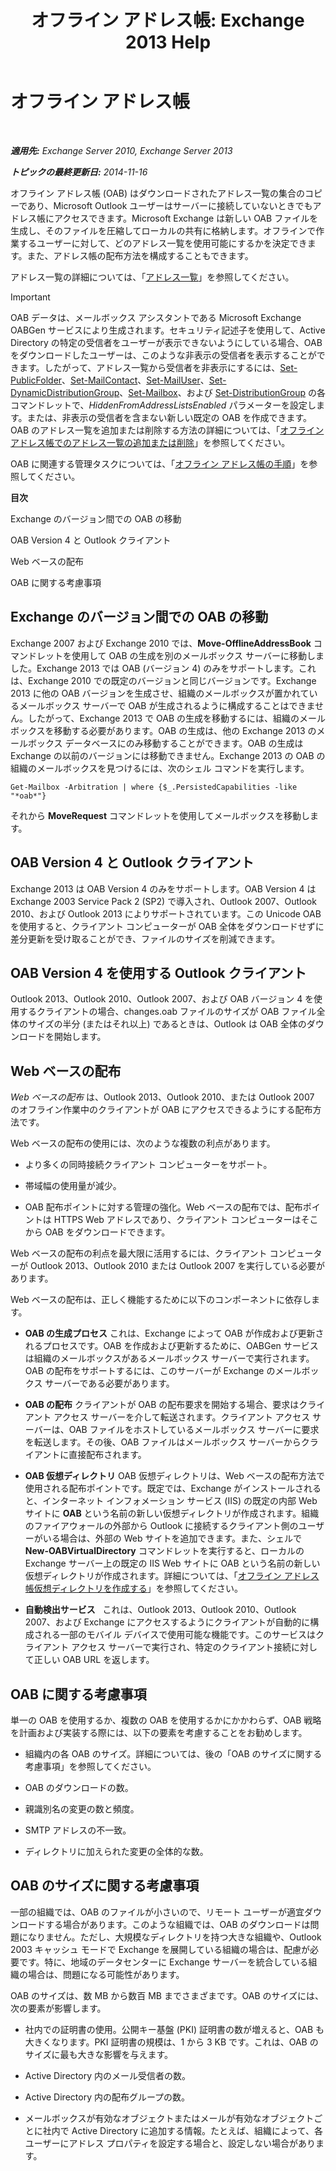 ﻿---
title: 'オフライン アドレス帳: Exchange 2013 Help'
TOCTitle: オフライン アドレス帳
ms:assetid: a6bcb072-4ab9-400e-a5d0-c05264629097
ms:mtpsurl: https://technet.microsoft.com/ja-jp/library/Bb232155(v=EXCHG.150)
ms:contentKeyID: 49896399
ms.date: 04/24/2018
mtps_version: v=EXCHG.150
ms.translationtype: HT
---

# オフライン アドレス帳

 

_**適用先:** Exchange Server 2010, Exchange Server 2013_

_**トピックの最終更新日:** 2014-11-16_

オフライン アドレス帳 (OAB) はダウンロードされたアドレス一覧の集合のコピーであり、Microsoft Outlook ユーザーはサーバーに接続していないときでもアドレス帳にアクセスできます。Microsoft Exchange は新しい OAB ファイルを生成し、そのファイルを圧縮してローカルの共有に格納します。オフラインで作業するユーザーに対して、どのアドレス一覧を使用可能にするかを決定できます。また、アドレス帳の配布方法を構成することもできます。

アドレス一覧の詳細については、「[アドレス一覧](https://docs.microsoft.com/ja-jp/exchange/address-books/address-lists/address-lists)」を参照してください。


> [!IMPORTANT]
> OAB データは、メールボックス アシスタントである Microsoft Exchange OABGen サービスにより生成されます。セキュリティ記述子を使用して、Active Directory の特定の受信者をユーザーが表示できないようにしている場合、OAB をダウンロードしたユーザーは、このような非表示の受信者を表示することができます。したがって、アドレス一覧から受信者を非表示にするには、<A href="https://technet.microsoft.com/ja-jp/library/aa998596(v=exchg.150)">Set-PublicFolder</A>、<A href="https://technet.microsoft.com/ja-jp/library/aa995950(v=exchg.150)">Set-MailContact</A>、<A href="https://technet.microsoft.com/ja-jp/library/aa995971(v=exchg.150)">Set-MailUser</A>、<A href="https://technet.microsoft.com/ja-jp/library/bb123796(v=exchg.150)">Set-DynamicDistributionGroup</A>、<A href="https://technet.microsoft.com/ja-jp/library/bb123981(v=exchg.150)">Set-Mailbox</A>、および <A href="https://technet.microsoft.com/ja-jp/library/bb124955(v=exchg.150)">Set-DistributionGroup</A> の各コマンドレットで、<EM>HiddenFromAddressListsEnabled</EM> パラメーターを設定します。または、非表示の受信者を含まない新しい既定の OAB を作成できます。OAB のアドレス一覧を追加または削除する方法の詳細については、「<A href="https://docs.microsoft.com/ja-jp/exchange/address-books/offline-address-books/add-or-remove-an-address-list">オフライン アドレス帳でのアドレス一覧の追加または削除</A>」を参照してください。



OAB に関連する管理タスクについては、「[オフライン アドレス帳の手順](https://docs.microsoft.com/ja-jp/exchange/address-books/offline-address-books/offline-address-book-procedures)」を参照してください。

**目次**

Exchange のバージョン間での OAB の移動

OAB Version 4 と Outlook クライアント

Web ベースの配布

OAB に関する考慮事項

## Exchange のバージョン間での OAB の移動

Exchange 2007 および Exchange 2010 では、**Move-OfflineAddressBook** コマンドレットを使用して OAB の生成を別のメールボックス サーバーに移動しました。Exchange 2013 では OAB (バージョン 4) のみをサポートします。これは、Exchange 2010 での既定のバージョンと同じバージョンです。Exchange 2013 に他の OAB バージョンを生成させ、組織のメールボックスが置かれているメールボックス サーバーで OAB が生成されるように構成することはできません。したがって、Exchange 2013 で OAB の生成を移動するには、組織のメールボックスを移動する必要があります。OAB の生成は、他の Exchange 2013 のメールボックス データベースにのみ移動することができます。OAB の生成は Exchange の以前のバージョンには移動できません。Exchange 2013 の OAB の組織のメールボックスを見つけるには、次のシェル コマンドを実行します。

    Get-Mailbox -Arbitration | where {$_.PersistedCapabilities -like "*oab*"}

それから **MoveRequest** コマンドレットを使用してメールボックスを移動します。

## OAB Version 4 と Outlook クライアント

Exchange 2013 は OAB Version 4 のみをサポートします。OAB Version 4 は Exchange 2003 Service Pack 2 (SP2) で導入され、Outlook 2007、Outlook 2010、および Outlook 2013 によりサポートされています。この Unicode OAB を使用すると、クライアント コンピューターが OAB 全体をダウンロードせずに差分更新を受け取ることができ、ファイルのサイズを削減できます。

## OAB Version 4 を使用する Outlook クライアント

Outlook 2013、Outlook 2010、Outlook 2007、および OAB バージョン 4 を使用するクライアントの場合、changes.oab ファイルのサイズが OAB ファイル全体のサイズの半分 (またはそれ以上) であるときは、Outlook は OAB 全体のダウンロードを開始します。

## Web ベースの配布

*Web ベースの配布* は、Outlook 2013、Outlook 2010、または Outlook 2007 のオフライン作業中のクライアントが OAB にアクセスできるようにする配布方法です。

Web ベースの配布の使用には、次のような複数の利点があります。

  - より多くの同時接続クライアント コンピューターをサポート。

  - 帯域幅の使用量が減少。

  - OAB 配布ポイントに対する管理の強化。Web ベースの配布では、配布ポイントは HTTPS Web アドレスであり、クライアント コンピューターはそこから OAB をダウンロードできます。

Web ベースの配布の利点を最大限に活用するには、クライアント コンピューターが Outlook 2013、Outlook 2010 または Outlook 2007 を実行している必要があります。

Web ベースの配布は、正しく機能するために以下のコンポーネントに依存します。

  - **OAB の生成プロセス** これは、Exchange によって OAB が作成および更新されるプロセスです。OAB を作成および更新するために、OABGen サービスは組織のメールボックスがあるメールボックス サーバーで実行されます。OAB の配布をサポートするには、このサーバーが Exchange のメールボックス サーバーである必要があります。

  - **OAB の配布** クライアントが OAB の配布要求を開始する場合、要求はクライアント アクセス サーバーを介して転送されます。クライアント アクセス サーバーは、OAB ファイルをホストしているメールボックス サーバーに要求を転送します。その後、OAB ファイルはメールボックス サーバーからクライアントに直接配布されます。

  - **OAB 仮想ディレクトリ** OAB 仮想ディレクトリは、Web ベースの配布方法で使用される配布ポイントです。既定では、Exchange がインストールされると、インターネット インフォメーション サービス (IIS) の既定の内部 Web サイトに **OAB** という名前の新しい仮想ディレクトリが作成されます。組織のファイアウォールの外部から Outlook に接続するクライアント側のユーザーがいる場合は、外部の Web サイトを追加できます。また、シェルで **New-OABVirtualDirectory** コマンドレットを実行すると、ローカルの Exchange サーバー上の既定の IIS Web サイトに OAB という名前の新しい仮想ディレクトリが作成されます。詳細については、「[オフライン アドレス帳仮想ディレクトリを作成する](https://docs.microsoft.com/ja-jp/exchange/address-books/offline-address-books/create-virtual-directory)」を参照してください。

  - **自動検出サービス**   これは、Outlook 2013、Outlook 2010、Outlook 2007、および Exchange にアクセスするようにクライアントが自動的に構成される一部のモバイル デバイスで使用可能な機能です。このサービスはクライアント アクセス サーバーで実行され、特定のクライアント接続に対して正しい OAB URL を返します。

## OAB に関する考慮事項

単一の OAB を使用するか、複数の OAB を使用するかにかかわらず、OAB 戦略を計画および実装する際には、以下の要素を考慮することをお勧めします。

  - 組織内の各 OAB のサイズ。詳細については、後の「OAB のサイズに関する考慮事項」を参照してください。

  - OAB のダウンロードの数。

  - 親識別名の変更の数と頻度。

  - SMTP アドレスの不一致。

  - ディレクトリに加えられた変更の全体的な数。

## OAB のサイズに関する考慮事項

一部の組織では、OAB のファイルが小さいので、リモート ユーザーが適宜ダウンロードする場合があります。このような組織では、OAB のダウンロードは問題になりません。ただし、大規模なディレクトリを持つ大きな組織や、Outlook 2003 キャッシュ モードで Exchange を展開している組織の場合は、配慮が必要です。特に、地域のデータセンターに Exchange サーバーを統合している組織の場合は、問題になる可能性があります。

OAB のサイズは、数 MB から数百 MB までさまざまです。OAB のサイズには、次の要素が影響します。

  - 社内での証明書の使用。公開キー基盤 (PKI) 証明書の数が増えると、OAB も大きくなります。PKI 証明書の規模は、1 から 3 KB です。これは、OAB のサイズに最も大きな影響を与えます。

  - Active Directory 内のメール受信者の数。

  - Active Directory 内の配布グループの数。

  - メールボックスが有効なオブジェクトまたはメールが有効なオブジェクトごとに社内で Active Directory に追加する情報。たとえば、組織によって、各ユーザーにアドレス プロパティを設定する場合と、設定しない場合があります。

